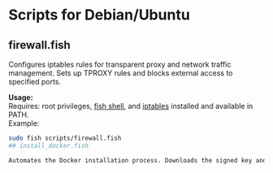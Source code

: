 # Scripts for Debian/Ubuntu

## firewall.fish

Configures iptables rules for transparent proxy and network traffic management. Sets up TPROXY rules and blocks external access to specified ports.

**Usage:**  
Requires: root privileges, [fish shell](https://fishshell.com/), and [iptables](https://netfilter.org/projects/iptables/index.html) installed and available in PATH.  
Example:  

```sh
sudo fish scripts/firewall.fish
## install_docker.fish

Automates the Docker installation process. Downloads the signed key and installs via the Aliyun repository mirror.
